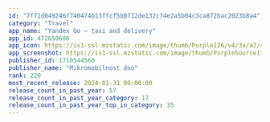 ```yaml
---
id: "7f71d049246f740474b13ffcf5b0712de132c74e2a5b04c3ca872bac2023b8a4"
category: "Travel"
app_name: "Yandex Go — taxi and delivery"
app_id: 472650686
app_icon: https://is1-ssl.mzstatic.com/image/thumb/Purple126/v4/3a/a7/45/3aa745ad-0f2d-aa03-c3d5-3cbc1b97af34/AppIcon-0-0-1x_U007emarketing-0-5-0-0-85-220.png/1024x1024bb.png
app_screenshot: https://is1-ssl.mzstatic.com/image/thumb/PurpleSource116/v4/d9/f1/73/d9f17376-98a8-69d6-ac78-1590bb0adade/ccc372ed-ebed-4070-b04d-a147962abb6c_0.jpg/1242x2688bb.png
publisher_id: 1710544560
publisher_name: "Mikromobilnost doo"
rank: 220
most_recent_release: 2024-01-31 00:00:00
release_count_in_past_year: 57
release_count_in_past_year_category: 17
release_count_in_past_year_top_in_category: 35
---
```

